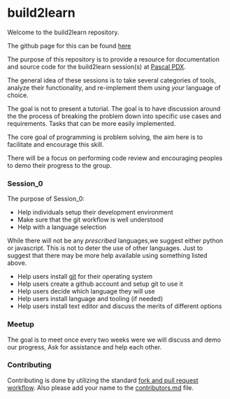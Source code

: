 # build2learn
Welcome to the build2learn repository. 

The github page for this can be found [here](https://randy5235.github.io/build2learn)

The purpose of this repository is to provide a resource for documentation and source code for the build2learn session(s) at [Pascal PDX](https://www.pascalpdx.org/).

The general idea of these sessions is to take several categories of tools, analyze their functionality, and re-implement them using _your_ language of choice.

The goal is not to present a tutorial. The goal is to have discussion around the the process of breaking the problem down into specific use cases and requirements. Tasks that can be more easily implemented. 

The core goal of programming is problem solving, the aim here is to facilitate and encourage this skill.

There will be a focus on performing code review and encouraging peoples to demo their progress to the group.

### Session_0
The purpose of Session_0:
* Help individuals setup their development environment
* Make sure that the git workflow is well understood
* Help with a language selection

While there will not be any _prescribed_ languages,we suggest either python or javascript. This is not to deter the use of other languages. Just to suggest that there may be more help available using something listed above.

- Help users install [git](https://git-scm.com/downloads) for their operating system
- Help users create a github account and setup git to use it
- Help users decide which language they will use
- Help users install language and tooling (if needed)
- Help users install text editor and discuss the merits of different options

### Meetup
The goal is to meet once every two weeks were we will discuss and demo our progress, Ask for assistance and help each other.

### Contributing
Contributing is done by utilizing the standard [fork and pull request workflow](https://reflectoring.io/github-fork-and-pull/). Also please add your name to the [contributors.md](./contributors.md) file.
